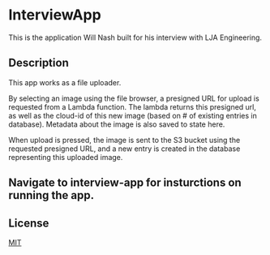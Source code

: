 # InterviewApp

This is the application Will Nash built for his interview with LJA Engineering.

## Description

This app works as a file uploader. 

By selecting an image using the file browser, a presigned URL for upload is requested from a Lambda function. The lambda returns this presigned url, as well as the cloud-id of this new image (based on # of existing entries in database). Metadata about the image is also saved to state here. 

When upload is pressed, the image is sent to the S3 bucket using the requested presigned URL, and a new entry is created in the database representing this uploaded image. 


## Navigate to interview-app for insturctions on running the app.

## License
[MIT](https://choosealicense.com/licenses/mit/)
